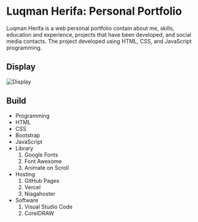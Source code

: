 # Luqman Herifa: Personal Portfolio
Luqman Herifa is a web personal portfolio contain about me, skills, education and experience, projects that have been developed, and social media contacts. The project developed using HTML, CSS, and JavaScript programming.

## Display
![Display](https://luqmanherifa.site/images/imgluqmanherifa.png)

## Build
- Programming
 - HTML
  - CSS
  - Bootstrap
  - JavaScript
- Library
  1. Google Fonts
  2. Font Awesome
  3. Animate on Scroll
- Hosting
  1. GitHub Pages
  2. Vercel
  3. Niagahoster
- Software
  1. Visual Studio Code
  2. CorelDRAW
